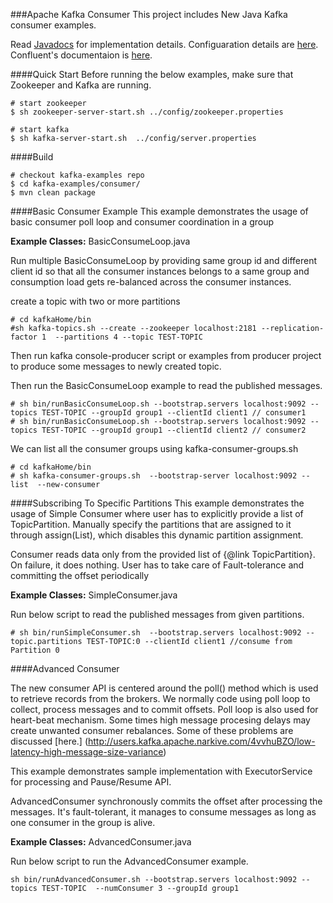 ###Apache Kafka Consumer
This project includes New Java Kafka consumer examples.

Read [Javadocs](http://kafka.apache.org/090/javadoc/index.html?org/apache/kafka/clients/consumer/KafkaConsumer.html) for implementation details. Configuaration details are [here](https://kafka.apache.org/documentation.html#newconsumerconfigs). Confluent's documentaion is 
[here](http://docs.confluent.io/2.0.1/clients/consumer.html).

####Quick Start
Before running the below examples, make sure that Zookeeper and Kafka are running.

```shell
# start zookeeper
$ sh zookeeper-server-start.sh ../config/zookeeper.properties

# start kafka
$ sh kafka-server-start.sh  ../config/server.properties
```
####Build

```shell
# checkout kafka-examples repo
$ cd kafka-examples/consumer/
$ mvn clean package
```
####Basic Consumer Example
This example demonstrates the usage of basic consumer poll loop and
consumer coordination in a group

**Example Classes:**  BasicConsumeLoop.java

Run multiple BasicConsumeLoop by providing same group id and different client id 
so that all the consumer instances belongs to a same group and consumption load gets 
re-balanced across the consumer instances.

create a topic with two or more partitions

 ```shell
# cd kafkaHome/bin
#sh kafka-topics.sh --create --zookeeper localhost:2181 --replication-factor 1  --partitions 4 --topic TEST-TOPIC
 ```

Then run kafka console-producer script or examples from producer project to produce some messages to newly created topic.

Then run the BasicConsumeLoop example to read the published messages.

```shell
# sh bin/runBasicConsumeLoop.sh --bootstrap.servers localhost:9092 --topics TEST-TOPIC --groupId group1 --clientId client1 // consumer1
# sh bin/runBasicConsumeLoop.sh --bootstrap.servers localhost:9092 --topics TEST-TOPIC --groupId group1 --clientId client2 // consumer2
```

We can list all the consumer groups using kafka-consumer-groups.sh

```shell
# cd kafkaHome/bin
# sh kafka-consumer-groups.sh  --bootstrap-server localhost:9092 --list  --new-consumer
```
####Subscribing To Specific Partitions
This example demonstrates the usage of Simple Consumer where user has to explicitly
provide a list of TopicPartition. Manually specify the partitions that are assigned 
to it through assign(List), which disables this dynamic partition assignment.

Consumer reads data only from the provided list of {@link TopicPartition}. On failure, 
it does nothing. User has to take care of Fault-tolerance and committing the offset 
periodically

**Example Classes:**  SimpleConsumer.java

Run below script to read the published messages from given partitions.

```shell
# sh bin/runSimpleConsumer.sh  --bootstrap.servers localhost:9092 --topic.partitions TEST-TOPIC:0 --clientId client1 //consume from Partition 0
```
####Advanced Consumer

The new consumer API is centered around the poll() method which is used to
retrieve records from the brokers. We normally code using poll loop to collect, process
messages and to commit offsets. Poll loop is also used for heart-beat mechanism. Some times high message
procesing delays may create unwanted consumer rebalances. Some of these problems are discussed [here.]
(http://users.kafka.apache.narkive.com/4vvhuBZO/low-latency-high-message-size-variance)

This example demonstrates sample implementation with ExecutorService for processing and Pause/Resume API.

AdvancedConsumer synchronously commits the offset after processing the messages.
It's fault-tolerant, it manages to consume messages as long as one consumer in the group 
is alive.


**Example Classes:**  AdvancedConsumer.java

Run below script to run the AdvancedConsumer example.

```shell
sh bin/runAdvancedConsumer.sh --bootstrap.servers localhost:9092 --topics TEST-TOPIC  --numConsumer 3 --groupId group1
```
